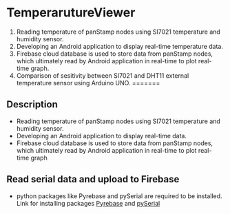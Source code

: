 # TemperarutureViewer

1) Reading temperature of panStamp nodes using SI7021 temperature and humidity sensor. 
2) Developing an Android application to display real-time temperature data.
3) Firebase cloud database is used to store data from panStamp nodes, which ultimately read by Android application in real-time    to plot real-time graph.  
4) Comparison of sesitivity between SI7021 and DHT11 external temperature sensor using Arduino UNO.
=======

## Description 
* Reading temperature of panStamp nodes using SI7021 temperature and humidity sensor. 
* Developing an Android application to display real-time data.
* Firebase cloud database is used to store data from panStamp nodes, which ultimately read by Android application in real-time    to plot real-time graph  


## Read serial data and upload to Firebase 

* python packages like Pyrebase and pySerial are required to be installed. Link for installing packages [Pyrebase](https://pypi.org/project/Pyrebase/) and [pySerial](https://pypi.org/project/pyserial/)
 


